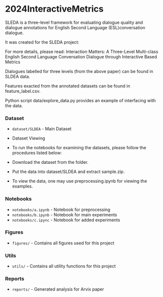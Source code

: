 # 2024InteractiveMetrics

SLEDA is a three-level framework for evaluating dialogue quality and dialogue annotations for English Second Language (ESL)conversation dialogue.

It was created for the SLEDA project:

For more details, please read: Interaction Matters: A Three-Level Multi-class English Second Language Conversation Dialogue through Interactive Based Metrics

Dialogues labelled for three levels (from the above paper) can be found in SLDEA data.

Features exacted from the annotated datasets can be found in feature_label.csv. 

Python script data/explore_data.py provides an example of interfacing with the data.


### Dataset

- `dataset/SLDEA` - Main Dataset
- Dataset Viewing
- To run the notebooks for examining the datasets, please follow the procedures listed below:

- Download the dataset from the folder.
- Put the data into dataset/SLDEA and extract sample.zip.
- To view the data, one may use preprocessing.ipynb for viewing the examples.

### Notebooks

- `notebooks/a.ipynb` - Notebook for preprocessing
- `notebooks/b.ipynb` - Notebook for main experiments
- `notebooks/c.ipync` - Notebook for added experiments 

### Figures

- `figures/` - Contains all figures used for this project

### Utils

- `utils/` - Contains all utility functions for this project

### Reports

- `reports/` - Generated analysis for Arvix paper



